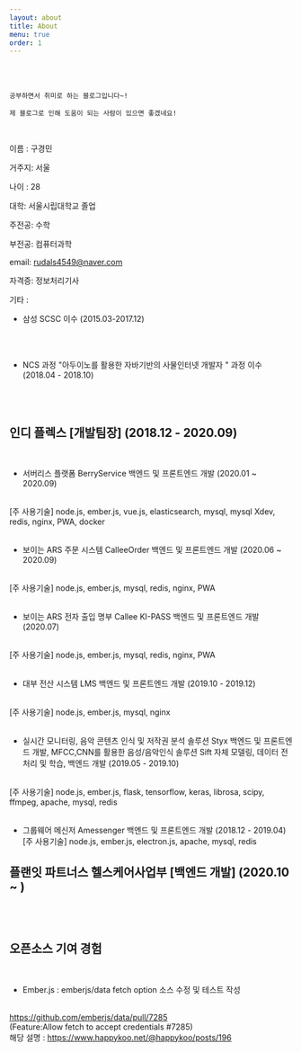 ```yaml
---
layout: about
title: About
menu: true
order: 1
---
```


<br>
<br>

```
공부하면서 취미로 하는 블로그입니다~! 

제 블로그로 인해 도움이 되는 사람이 있으면 좋겠네요! 
```

<br>

이름 : 구경민

거주지: 서울

나이 : 28

대학: 서울시립대학교 졸업

주전공: 수학 

부전공: 컴퓨터과학 

email: rudals4549@naver.com

자격증: 정보처리기사


기타 : 
- 삼성 SCSC 이수 (2015.03-2017.12) 
<br>
<br>

- NCS 과정 "아두이노를 활용한 자바기반의 사물인터넷 개발자 " 과정 이수 (2018.04 - 2018.10)
<br>
<br>

## 인디 플렉스 [개발팀장] (2018.12 - 2020.09)

<br>

- 서버리스 플랫폼 BerryService 백엔드 및 프론트엔드 개발 (2020.01 ~ 2020.09)
<br>
[주 사용기술] node.js, ember.js, vue.js, elasticsearch, mysql, mysql Xdev, redis, nginx, PWA, docker

<br>
<br>

- 보이는 ARS 주문 시스템 CalleeOrder 백엔드 및 프론트엔드 개발 (2020.06 ~ 2020.09)
<br>
[주 사용기술] node.js, ember.js, mysql, redis, nginx, PWA

<br>
<br>

- 보이는 ARS 전자 출입 명부 Callee KI-PASS 백엔드 및 프론트엔드 개발 (2020.07)
<br>
[주 사용기술] node.js, ember.js, mysql, redis, nginx, PWA
<br>
<br>

- 대부 전산 시스템 LMS 백엔드 및 프론트엔드 개발 (2019.10 - 2019.12)
<br>
[주 사용기술] node.js, ember.js, mysql, nginx
<br>
<br>

- 실시간 모니터링, 음악 콘텐츠 인식 및 저작권 분석 솔루션 Styx 백엔드 및 프론트엔드 개발,
MFCC,CNN를 활용한 음성/음악인식 솔루션 Sift 자체 모델링, 데이터 전처리 및 학습, 백엔드 개발 (2019.05 - 2019.10)
<br>
[주 사용기술] node.js, ember.js, flask, tensorflow, keras, librosa, scipy, ffmpeg, apache, mysql, redis
<br>
<br>

- 그룹웨어 메신저 Amessenger 백엔드 및 프론트엔드 개발 (2018.12 - 2019.04)
[주 사용기술] node.js, ember.js, electron.js, apache, mysql, redis

## 플랜잇 파트너스 헬스케어사업부 [백엔드 개발] (2020.10 ~ )

<br>
<br>

## 오픈소스 기여 경험

<br>

- Ember.js : emberjs/data fetch option 소스 수정 및 테스트 작성
<br>
<a href="https://github.com/emberjs/data/pull/7285">https://github.com/emberjs/data/pull/7285</a>

<br>
(Feature:Allow fetch to accept credentials #7285)
<br>
해당 설명 : <a href="https://www.happykoo.net/@happykoo/posts/196">https://www.happykoo.net/@happykoo/posts/196</a>
